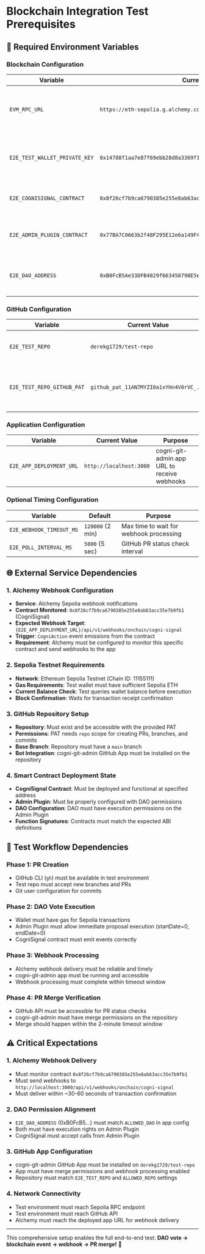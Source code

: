 # Blockchain Integration Test Prerequisites

## 🔧 Required Environment Variables

### Blockchain Configuration

| Variable | Current Value | Purpose |
|----------|---------------|---------|
| `EVM_RPC_URL` | `https://eth-sepolia.g.alchemy.com/v2/d-5ZoOLWfQQSzyHMauO3D` | Sepolia testnet RPC endpoint for blockchain interactions |
| `E2E_TEST_WALLET_PRIVATE_KEY` | `0x14788f1aa7e87f69ebb28d8a3369f1f55ffcfc3db349602f4041baaa0dde0ac1` | Test wallet private key (must have Sepolia ETH for gas) |
| `E2E_COGNISIGNAL_CONTRACT` | `0x8f26cf7b9ca6790385e255e8ab63acc35e7b9fb1` | CogniSignal contract address on Sepolia |
| `E2E_ADMIN_PLUGIN_CONTRACT` | `0x77BA7C0663b2f48F295E12e6a149F4882404B4ea` | Aragon Admin Plugin contract address |
| `E2E_DAO_ADDRESS` | `0xB0FcB5Ae33DFB4829f663458798E5e3843B21839` | DAO address that owns the Admin Plugin |

### GitHub Configuration  

| Variable | Current Value | Purpose |
|----------|---------------|---------|
| `E2E_TEST_REPO` | `derekg1729/test-repo` | GitHub repository for creating test PRs |
| `E2E_TEST_REPO_GITHUB_PAT` | `github_pat_11AN7MYZI0a1xYHn4V0rVC_...` | GitHub Personal Access Token with repo permissions |

### Application Configuration

| Variable | Current Value | Purpose |
|----------|---------------|---------|
| `E2E_APP_DEPLOYMENT_URL` | `http://localhost:3000` | cogni-git-admin app URL to receive webhooks |

### Optional Timing Configuration

| Variable | Default | Purpose |
|----------|---------|---------|
| `E2E_WEBHOOK_TIMEOUT_MS` | `120000` (2 min) | Max time to wait for webhook processing |
| `E2E_POLL_INTERVAL_MS` | `5000` (5 sec) | GitHub PR status check interval |

## 🌐 External Service Dependencies

### 1. Alchemy Webhook Configuration 

- **Service**: Alchemy Sepolia webhook notifications
- **Contract Monitored**: `0x8f26cf7b9ca6790385e255e8ab63acc35e7b9fb1` (CogniSignal)
- **Expected Webhook Target**: `{E2E_APP_DEPLOYMENT_URL}/api/v1/webhooks/onchain/cogni-signal`
- **Trigger**: `CogniAction` event emissions from the contract
- **Requirement**: Alchemy must be configured to monitor this specific contract and send webhooks to the app

### 2. Sepolia Testnet Requirements

- **Network**: Ethereum Sepolia Testnet (Chain ID: 11155111)
- **Gas Requirements**: Test wallet must have sufficient Sepolia ETH
- **Current Balance Check**: Test queries wallet balance before execution
- **Block Confirmation**: Waits for transaction receipt confirmation

### 3. GitHub Repository Setup

- **Repository**: Must exist and be accessible with the provided PAT
- **Permissions**: PAT needs `repo` scope for creating PRs, branches, and commits  
- **Base Branch**: Repository must have a `main` branch
- **Bot Integration**: cogni-git-admin GitHub App must be installed on the repository

### 4. Smart Contract Deployment State

- **CogniSignal Contract**: Must be deployed and functional at specified address
- **Admin Plugin**: Must be properly configured with DAO permissions
- **DAO Configuration**: DAO must have execution permissions on the Admin Plugin
- **Function Signatures**: Contracts must match the expected ABI definitions

## 🔄 Test Workflow Dependencies

### Phase 1: PR Creation

- GitHub CLI (`gh`) must be available in test environment
- Test repo must accept new branches and PRs
- Git user configuration for commits

### Phase 2: DAO Vote Execution  

- Wallet must have gas for Sepolia transactions
- Admin Plugin must allow immediate proposal execution (startDate=0, endDate=0)
- CogniSignal contract must emit events correctly

### Phase 3: Webhook Processing

- Alchemy webhook delivery must be reliable and timely
- cogni-git-admin app must be running and accessible
- Webhook processing must complete within timeout window

### Phase 4: PR Merge Verification

- GitHub API must be accessible for PR status checks
- cogni-git-admin must have merge permissions on the repository
- Merge should happen within the 2-minute timeout window

## ⚠️ Critical Expectations

### 1. Alchemy Webhook Delivery
- Must monitor contract `0x8f26cf7b9ca6790385e255e8ab63acc35e7b9fb1` 
- Must send webhooks to `http://localhost:3000/api/v1/webhooks/onchain/cogni-signal`
- Must deliver within ~30-60 seconds of transaction confirmation

### 2. DAO Permission Alignment
- `E2E_DAO_ADDRESS` (0xB0FcB5...) must match `ALLOWED_DAO` in app config
- Both must have execution rights on Admin Plugin
- CogniSignal must accept calls from Admin Plugin

### 3. GitHub App Configuration
- cogni-git-admin GitHub App must be installed on `derekg1729/test-repo`
- App must have merge permissions and webhook processing enabled
- Repository must match `E2E_TEST_REPO` and `ALLOWED_REPO` settings

### 4. Network Connectivity
- Test environment must reach Sepolia RPC endpoint
- Test environment must reach GitHub API  
- Alchemy must reach the deployed app URL for webhook delivery

---

This comprehensive setup enables the full end-to-end test: **DAO vote → blockchain event → webhook → PR merge!** 🎯
